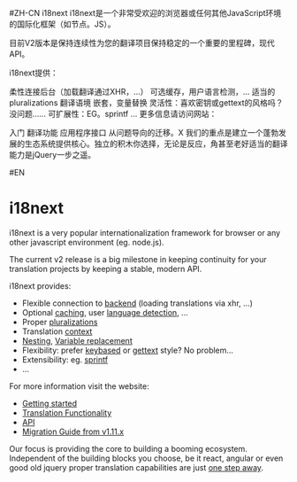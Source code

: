 #ZH-CN
i18next
i18next是一个非常受欢迎的浏览器或任何其他JavaScript环境的国际化框架（如节点。JS）。

目前V2版本是保持连续性为您的翻译项目保持稳定的一个重要的里程碑，现代API。

i18next提供：

柔性连接后台（加载翻译通过XHR，…）
可选缓存，用户语言检测，…
适当的pluralizations
翻译语境
嵌套，变量替换
灵活性：喜欢密钥或gettext的风格吗？没问题……
可扩展性：EG。sprintf
…
更多信息请访问网站：

入门
翻译功能
应用程序接口
从问题导向的迁移。X
我们的重点是建立一个蓬勃发展的生态系统提供核心。独立的积木你选择，无论是反应，角甚至老好适当的翻译能力是jQuery一步之遥。

#EN
# i18next

i18next is a very popular internationalization framework for browser or any other javascript environment (eg. node.js).

The current v2 release is a big milestone in keeping continuity for your translation projects by keeping a stable, modern API.

i18next provides:

- Flexible connection to [backend](http://i18next.com/docs/ecosystem/#backends) (loading translations via xhr, ...)
- Optional [caching](http://i18next.com/docs/ecosystem/#caches), user [language detection](http://i18next.com/docs/ecosystem/#languagedetector), ...
- Proper [pluralizations](http://i18next.com/translate/pluralSimple/)
- Translation [context](http://i18next.com/translate/context/)
- [Nesting](http://i18next.com/translate/nesting/), [Variable replacement](http://i18next.com/translate/interpolation/)
- Flexibility: prefer [keybased](http://i18next.com/translate/) or [gettext](http://i18next.com/translate/keyBasedFallback/) style? No problem...
- Extensibility: eg. [sprintf](http://i18next.com/docs/ecosystem/#postprocessors)
- ...


For more information visit the website:

- [Getting started](http://i18next.com/docs/)
- [Translation Functionality](http://i18next.com/translate/)
- [API](http://i18next.com/docs/api/)
- [Migration Guide from v1.11.x](http://i18next.com/docs/migration/)



Our focus is providing the core to building a booming ecosystem. Independent of the building blocks you choose, be it react, angular or even good old jquery proper translation capabilities are just [one step away](http://i18next.com/docs/ecosystem/#frameworks).
